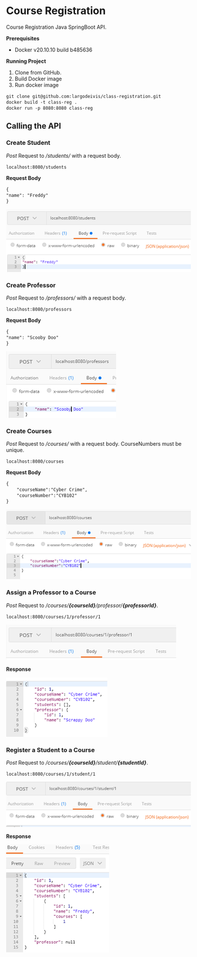 # Course Registration
Course Registration Java SpringBoot API.

**Prerequisites**
* Docker v20.10.10 build b485636

**Running Project**
1. Clone from GitHub.
2. Build Docker image
3. Run docker image

```
git clone git@github.com:largodeivis/class-registration.git
docker build -t class-reg .
docker run -p 8080:8080 class-reg
```

## Calling the API
### Create Student

_Post_ Request to _/students/_ with a request body.

```
localhost:8080/students
```

**Request Body**
```
{
"name": "Freddy"
}
```

![POST Students Image](img/POSTStudents.png)


### Create Professor

_Post_ Request to _/professors/_ with a request body.

```
localhost:8080/professors
```

**Request Body**
```
{
"name": "Scooby Doo"
}
```

![POST Professors Image](img/POSTProfessors.png)

### Create Courses

_Post_ Request to _/courses/_ with a request body. CourseNumbers must be unique.

```
localhost:8080/courses
```

**Request Body**
```
{
	"courseName":"Cyber Crime",
	"courseNumber":"CYB102"
}
```

![POST Courses Image](img/POSTCourses.png)


### Assign a Professor to a Course

_Post_ Request to _/courses/**{courseId}**/professor/**{professorId}**_. 

```
localhost:8080/courses/1/professor/1
```

![POST Assign Professor Image](img/POSTAssignProfessor.png)

**Response**

![Assign Professor Response Image](img/RESPONSEAssignProfessor.png)


### Register a Student to a Course

_Post_ Request to _/courses/**{courseId}**/student/**{studentId}**_.

```
localhost:8080/courses/1/student/1
```

![POST Register Student Image](img/POSTRegisterStudent.png)

**Response**

![Register Student Response Image](img/RESPONSERegisterStudent.png)

